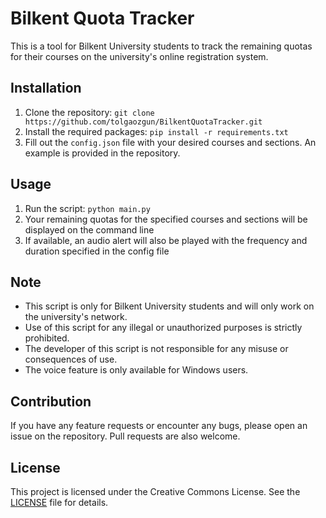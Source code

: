 # Bilkent Quota Tracker

This is a tool for Bilkent University students to track the remaining quotas for their courses on the university's online registration system.

## Installation

1. Clone the repository: `git clone https://github.com/tolgaozgun/BilkentQuotaTracker.git`
2. Install the required packages: `pip install -r requirements.txt`
3. Fill out the `config.json` file with your desired courses and sections. An example is provided in the repository.

## Usage

1. Run the script: `python main.py`
2. Your remaining quotas for the specified courses and sections will be displayed on the command line
3. If available, an audio alert will also be played with the frequency and duration specified in the config file

## Note

- This script is only for Bilkent University students and will only work on the university's network.
- Use of this script for any illegal or unauthorized purposes is strictly prohibited.
- The developer of this script is not responsible for any misuse or consequences of use.
- The voice feature is only available for Windows users.

## Contribution

If you have any feature requests or encounter any bugs, please open an issue on the repository. Pull requests are also welcome.

## License

This project is licensed under the Creative Commons License. See the [LICENSE](LICENSE) file for details.
